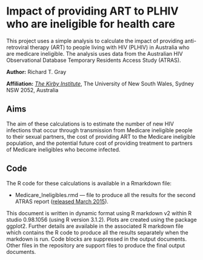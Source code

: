 # Impact of providing ART to PLHIV who are ineligible for health care

This project uses a simple analysis to calculate the impact of providing anti-retroviral therapy (ART) to people living with HIV (PLHIV) in Australia who are medicare ineligible. The analysis uses data from the Australian HIV Observational Database Temporary Residents Access Study (ATRAS). 

**Author:** Richard T. Gray

**Affiliation:** [_The Kirby Institute_](https://kirby.unsw.edu.au/), The University of New South Wales, Sydney NSW 2052, Australia

## Aims

The aim of these calculations is to estimate the number of new HIV infections that occur through transmission from Medicare ineligible people to their sexual partners, the cost of providing ART to the Medicare ineligible population, and the potential future cost of providing treatment to partners of Medicare ineligibles who become infected. 

## Code

The R code for these calculations is available in a Rmarkdown file:

* Medicare_Ineligibles.rmd — file to produce all the results for the second ATRAS report ([released March 2015](https://kirby.unsw.edu.au/publications/australian-hiv-observational-database-temporary-residents-access-study-atras-mar-2015)).

This document is written in dynamic format using R markdown v2 within R studio 0.98.1056 (using R version 3.1.2). Plots are created using the package ggplot2. Further details are available in the associated R markdown file which contains the R code to produce all the results separately when the markdown is run. Code blocks are suppressed in the output documents. 
Other files in the repository are support files to produce the final output documents. 
